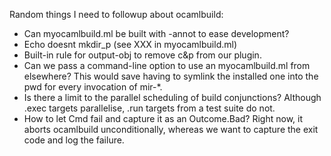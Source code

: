 Random things I need to followup about ocamlbuild:

* Can myocamlbuild.ml be built with -annot to ease development?
* Echo doesnt mkdir_p (see XXX in myocamlbuild.ml)
* Built-in rule for output-obj to remove c&p from our plugin.
* Can we pass a command-line option to use an myocamlbuild.ml from elsewhere? This would save having to symlink the installed one into the pwd for every invocation of mir-*.
* Is there a limit to the parallel scheduling of build conjunctions? Although .exec targets parallelise, .run targets from a test suite do not.
* How to let Cmd fail and capture it as an Outcome.Bad? Right now, it aborts ocamlbuild unconditionally, whereas we want to capture the exit code and log the failure.

